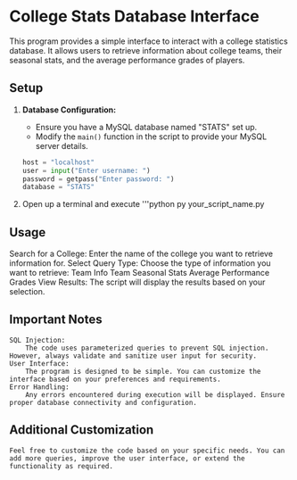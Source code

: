 # College Stats Database Interface

This program provides a simple interface to interact with a college statistics database. 
It allows users to retrieve information about college teams, their seasonal stats, and the average performance grades of players.

## Setup

1. **Database Configuration:**
   - Ensure you have a MySQL database named "STATS" set up.
   - Modify the `main()` function in the script to provide your MySQL server details.

   ```python
   host = "localhost"
   user = input("Enter username: ")
   password = getpass("Enter password: ")
   database = "STATS"

2. Open up a terminal and execute 
    '''python
    py your_script_name.py


## Usage
Search for a College:
    Enter the name of the college you want to retrieve information for.
Select Query Type:
    Choose the type of information you want to retrieve:
        Team Info
        Team Seasonal Stats
        Average Performance Grades
View Results:
The script will display the results based on your selection.

## Important Notes
    SQL Injection:
        The code uses parameterized queries to prevent SQL injection. However, always validate and sanitize user input for security.
    User Interface:
        The program is designed to be simple. You can customize the interface based on your preferences and requirements.
    Error Handling:
        Any errors encountered during execution will be displayed. Ensure proper database connectivity and configuration.

## Additional Customization
    Feel free to customize the code based on your specific needs. You can add more queries, improve the user interface, or extend the functionality as required.
